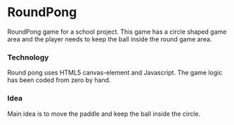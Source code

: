 RoundPong
=========

RoundPong game for a school project. This game has a circle shaped game area and the player needs to keep the ball inside the round game area.

### Technology ###
Round pong uses HTML5 canvas-element and Javascript. The game logic has been coded from zero by hand.

### Idea ###
Main idea is to move the paddle and keep the ball inside the circle.

